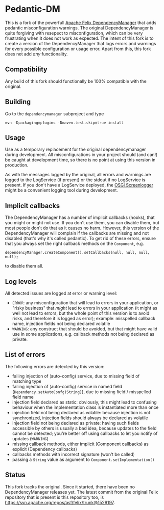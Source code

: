# Pedantic-DM

This is a fork of the powerfull [Apache Felix DependencyManager](http://felix.apache.org/documentation/subprojects/apache-felix-dependency-manager.html) that adds pedantic misconfiguration warnings. The original DependencyManager is quite forgiving with resepect to misconfiguration, which can be very frustrating when it does not work as expected. The intent of this fork is to create a version of the DependencyManager that logs errors and warnings for every possible configuration or usage error. Apart from this, this fork does not add _any_ functionality.

## Compatibility

Any build of this fork should functionally be 100% compatible with the original.

## Building

Go to the `dependencymanager` subproject and type

    mvn -Dpackaging=plugins -Dmaven.test.skip=true install
    

## Usage

Use as a temporary replacement for the original dependencymanager during development. All misconfigurations in your project should (and can!) be caught at development time, so there is no point at using this version in production. 

As with the messages logged by the original, all errors and warnings are logged to the LogService (if present) or the stdout if no LogService is present. If you don't have a LogService deployed, the [OSGi Screenlogger](https://bitbucket.org/pjtr/osgi-screen-logger) might be a convenient logging tool during development.

## Implicit callbacks

The DependencyManager has a number of implicit callbacks (hooks), that you might or might not use. If you don't use them, you can disable them, but most people don't do that as it causes no harm. However, this version of the DependencyManager will complain if the callbacks are missing and not disabled (that's why it's called pedantic). To get rid of these errors, ensure that you always set the right callback methods on the `Component`, e.g.

    dependencyManager.createComponent().setCallbacks(null, null, null, null);
    
to disable them all.

## Log levels

All detected issues are logged at error or warning level:


* `ERROR`: any misconfiguration that will lead to errors in your application, or "risky business" that _might_ lead to errors in your application (it might as well not lead to errors, but the whole point of this version is to avoid risks, and therefore it is logged as error); example: misspelled callback name, injection fields not being declared volatile
* `WARNING`: any construct that should be avoided, but that might have valid use in some applications, e.g. callback methods not being declared as private.


## List of errors

The following errors are detected by this version:

* failing injection of (auto-config) service, due to missing field of matching type
* failing injection of (auto-config) service in named field (`Dependency.setAutoConfg(String)`), due to missing field / misspelled field name
* injection field declared as static: obviously, this might lead to confusing behaviour when the implementation class is instantiated more than once
* injection field not being declared as volatile: because injection is not synchronized, injection fields should always be declared as volatile
* injection field not being declared as private: having such fields accessible by others is usually a bad idea, because updates to the field cannot be detected; you're better off using callbacks to let you notify of updates (`WARNING`) 
* missing callback methods, either implicit (Component callbacks) as explicit (Dependency callbacks)
* callbacks methods with incorrect signature (won't be called)
* passing a `String` value as argument to `Component.setImplementation()`

## Status

This fork tracks the original. Since it started, there have been no DependencyManager releases yet. 
The latest commit from the original Felix repository that is present is this repository too, is
<https://svn.apache.org/repos/asf/felix/trunk@1529197>.